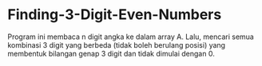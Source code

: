 # Finding-3-Digit-Even-Numbers
Program ini membaca n digit angka ke dalam array A.  Lalu, mencari semua kombinasi 3 digit yang berbeda (tidak boleh berulang posisi) yang membentuk bilangan genap 3 digit dan tidak dimulai dengan 0.
